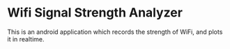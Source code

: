 # Wifi Signal Strength Analyzer

This is an android application which records the strength of WiFi, and plots it in realtime.

